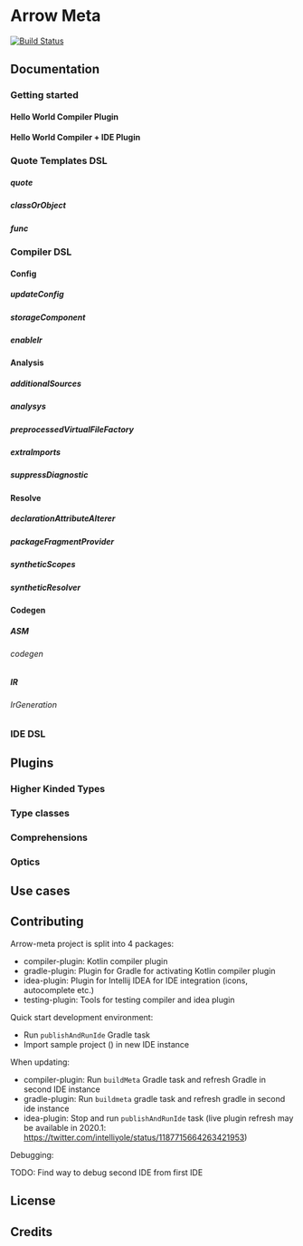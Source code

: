 # Arrow Meta

[![Build Status](https://img.shields.io/endpoint.svg?url=https%3A%2F%2Factions-badge.atrox.dev%2Farrow-kt%2Farrow-meta%2Fbadge%3Fref%3Dmaster&style=flat)](https://actions-badge.atrox.dev/arrow-kt/arrow-meta/goto?ref=master)

## Documentation

### Getting started
#### Hello World Compiler Plugin
#### Hello World Compiler + IDE Plugin

### Quote Templates DSL
##### quote
##### classOrObject
##### func

### Compiler DSL

#### Config
##### updateConfig
##### storageComponent
##### enableIr

#### Analysis
##### additionalSources
##### analysys
##### preprocessedVirtualFileFactory
##### extraImports
##### suppressDiagnostic

#### Resolve
##### declarationAttributeAlterer
##### packageFragmentProvider
##### syntheticScopes
##### syntheticResolver

#### Codegen
##### ASM
###### codegen
##### IR
###### IrGeneration

### IDE DSL

## Plugins

### Higher Kinded Types
### Type classes
### Comprehensions
### Optics

## Use cases

## Contributing

Arrow-meta project is split into 4 packages:
- compiler-plugin: Kotlin compiler plugin
- gradle-plugin: Plugin for Gradle for activating Kotlin compiler plugin
- idea-plugin: Plugin for Intellij IDEA for IDE integration (icons, autocomplete etc.)
- testing-plugin: Tools for testing compiler and idea plugin

Quick start development environment:

- Run `publishAndRunIde` Gradle task
- Import sample project () in new IDE instance

When updating:
- compiler-plugin: Run `buildMeta` Gradle task and refresh Gradle in second IDE instance
- gradle-plugin: Run `buildmeta` gradle task and refresh gradle in second ide instance
- idea-plugin: Stop and run `publishAndRunIde` task (live plugin refresh may be available in 2020.1: https://twitter.com/intelliyole/status/1187715664263421953)

Debugging:

TODO: Find way to debug second IDE from first IDE

## License

## Credits
